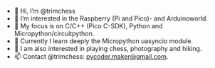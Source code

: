 - 👋 Hi, I’m @trimchess
- 👀 I’m interested in the Raspberry (Pi and Pico)- and Arduinoworld.
- 👀 My focus is on C/C++ (Pico C-SDK), Python and Micropython/circuitpython. 
- 🌱 Currently I learn deeply the Micropython uasyncio module.
- 👀 I am also interested in playing chess, photography and hiking.
- 📫 Contact @trimchess: pycoder.maker@gmail.com.

<!---
trimchess/trimchess is a ✨ special ✨ repository because its `README.md` (this file) appears on your GitHub profile.
You can click the Preview link to take a look at your changes.
--->
